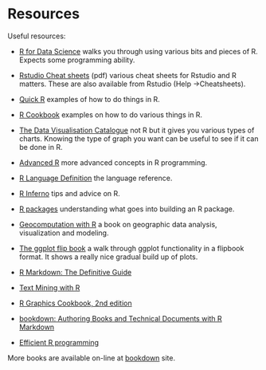 # Resources

Useful resources:

* [R for Data Science](http://r4ds.had.co.nz/) walks you through using various bits and pieces of R. Expects some programming ability.
* [Rstudio Cheat sheets](https://www.rstudio.com/resources/cheatsheets/) (pdf) various cheat sheets for Rstudio and R matters. These are also available from Rstudio (Help -&gt;Cheatsheets).
* [Quick R](http://www.statmethods.net/) examples of how to do things in R.
* [R Cookbook](http://www.cookbook-r.com/) examples on how to do various things in R.

* [The Data Visualisation Catalogue](http://datavizcatalogue.com/search/patterns.html) not R but it gives you various types of charts. Knowing the type of graph you want can be useful to see if it can be done in R.

* [Advanced R](http://adv-r.had.co.nz/) more advanced concepts in R programming.

* [R Language Definition](https://cran.r-project.org/doc/manuals/r-release/R-lang.html) the language reference.

* [R Inferno](http://www.burns-stat.com/pages/Tutor/R_inferno.pdf) tips and advice on R.

* [R packages](http://r-pkgs.had.co.nz/) understanding what goes into building an R package.

* [Geocomputation with R](https://geocompr.robinlovelace.net/) a book on geographic data analysis, visualization and modeling.

* [The ggplot flip book](https://evamaerey.github.io/ggplot_flipbook/ggplot_flipbook_xaringan.html) a walk through ggplot functionality in a flipbook format. It shows a really nice gradual build up of plots.

* [R Markdown: The Definitive Guide](https://bookdown.org/yihui/rmarkdown/)

* [Text Mining with R](https://www.tidytextmining.com/)

* [R Graphics Cookbook, 2nd edition](https://r-graphics.org/)

* [bookdown: Authoring Books and Technical Documents with R Markdown](https://bookdown.org/yihui/bookdown/)

* [Efficient R programming](https://bookdown.org/csgillespie/efficientR/)

More books are available on-line at [bookdown](https://bookdown.org/) site.
